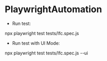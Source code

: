 # PlaywrightAutomation
* Run test:

npx playwright test tests/lfc.spec.js

* Run test with UI Mode:

npx playwright test tests/lfc.spec.js --ui
